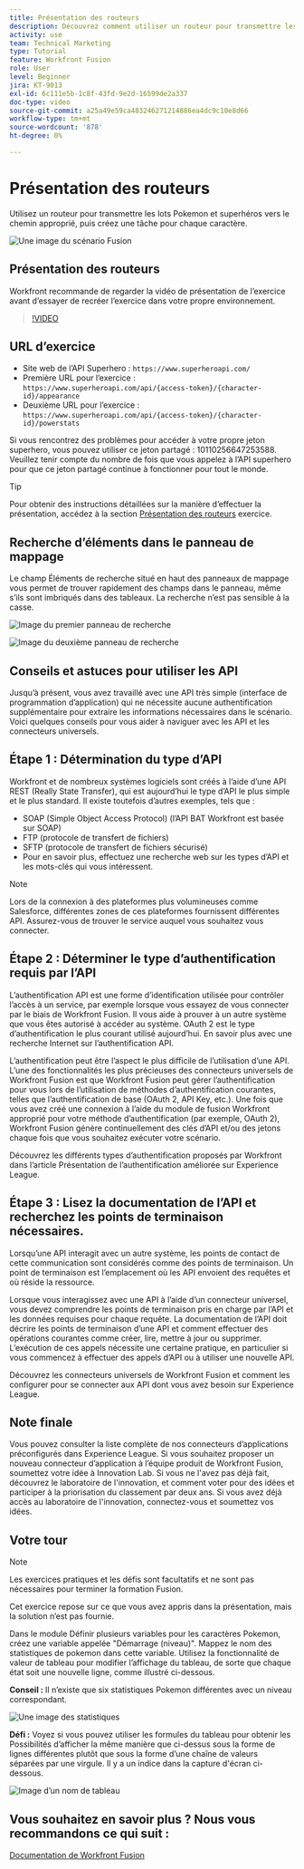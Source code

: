 ```yaml
---
title: Présentation des routeurs
description: Découvrez comment utiliser un routeur pour transmettre les lots Pokemon et superhéros vers le chemin correct dans [!DNL Adobe Workfront Fusion].
activity: use
team: Technical Marketing
type: Tutorial
feature: Workfront Fusion
role: User
level: Beginner
jira: KT-9013
exl-id: 6c111e5b-1c8f-43fd-9e2d-16599de2a337
doc-type: video
source-git-commit: a25a49e59ca483246271214886ea4dc9c10e8d66
workflow-type: tm+mt
source-wordcount: '878'
ht-degree: 0%

---
```


# Présentation des routeurs

Utilisez un routeur pour transmettre les lots Pokemon et superhéros vers le chemin approprié, puis créez une tâche pour chaque caractère.

![Une image du scénario Fusion](assets/universal-connectors-and-routing-2.png)

## Présentation des routeurs

Workfront recommande de regarder la vidéo de présentation de l’exercice avant d’essayer de recréer l’exercice dans votre propre environnement.

>[!VIDEO](https://video.tv.adobe.com/v/335272/?quality=12&learn=on)

## URL d’exercice

* Site web de l’API Superhero : `https://www.superheroapi.com/`
* Première URL pour l’exercice : `https://www.superheroapi.com/api/{access-token}/{character-id}/appearance`
* Deuxième URL pour l’exercice : `https://www.superheroapi.com/api/{access-token}/{character-id}/powerstats`

Si vous rencontrez des problèmes pour accéder à votre propre jeton superhero, vous pouvez utiliser ce jeton partagé : 10110256647253588. Veuillez tenir compte du nombre de fois que vous appelez à l’API superhero pour que ce jeton partagé continue à fonctionner pour tout le monde.

>[!TIP]
>
>Pour obtenir des instructions détaillées sur la manière d’effectuer la présentation, accédez à la section [Présentation des routeurs](https://experienceleague.adobe.com/docs/workfront-learn/tutorials-workfront/fusion/exercises/routers.html?lang=en) exercice.


## Recherche d’éléments dans le panneau de mappage

Le champ Éléments de recherche situé en haut des panneaux de mappage vous permet de trouver rapidement des champs dans le panneau, même s’ils sont imbriqués dans des tableaux. La recherche n’est pas sensible à la casse.

![Image du premier panneau de recherche](assets/universal-connectors-and-routing-3.png)

![Image du deuxième panneau de recherche](assets/universal-connectors-and-routing-4.png)

## Conseils et astuces pour utiliser les API

Jusqu’à présent, vous avez travaillé avec une API très simple (interface de programmation d’application) qui ne nécessite aucune authentification supplémentaire pour extraire les informations nécessaires dans le scénario. Voici quelques conseils pour vous aider à naviguer avec les API et les connecteurs universels.

## Étape 1 : Détermination du type d’API

Workfront et de nombreux systèmes logiciels sont créés à l’aide d’une API REST (Really State Transfer), qui est aujourd’hui le type d’API le plus simple et le plus standard. Il existe toutefois d’autres exemples, tels que :

* SOAP (Simple Object Access Protocol) (l’API BAT Workfront est basée sur SOAP)
* FTP (protocole de transfert de fichiers)
* SFTP (protocole de transfert de fichiers sécurisé)
* Pour en savoir plus, effectuez une recherche web sur les types d’API et les mots-clés qui vous intéressent.

>[!NOTE]
>
>Lors de la connexion à des plateformes plus volumineuses comme Salesforce, différentes zones de ces plateformes fournissent différentes API. Assurez-vous de trouver le service auquel vous souhaitez vous connecter.

## Étape 2 : Déterminer le type d’authentification requis par l’API

L’authentification API est une forme d’identification utilisée pour contrôler l’accès à un service, par exemple lorsque vous essayez de vous connecter par le biais de Workfront Fusion. Il vous aide à prouver à un autre système que vous êtes autorisé à accéder au système. OAuth 2 est le type d’authentification le plus courant utilisé aujourd’hui. En savoir plus avec une recherche Internet sur l’authentification API.

L’authentification peut être l’aspect le plus difficile de l’utilisation d’une API. L’une des fonctionnalités les plus précieuses des connecteurs universels de Workfront Fusion est que Workfront Fusion peut gérer l’authentification pour vous lors de l’utilisation de méthodes d’authentification courantes, telles que l’authentification de base (OAuth 2, API Key, etc.). Une fois que vous avez créé une connexion à l’aide du module de fusion Workfront approprié pour votre méthode d’authentification (par exemple, OAuth 2), Workfront Fusion génère continuellement des clés d’API et/ou des jetons chaque fois que vous souhaitez exécuter votre scénario.

Découvrez les différents types d’authentification proposés par Workfront dans l’article Présentation de l’authentification améliorée sur Experience League.

## Étape 3 : Lisez la documentation de l’API et recherchez les points de terminaison nécessaires.

Lorsqu’une API interagit avec un autre système, les points de contact de cette communication sont considérés comme des points de terminaison. Un point de terminaison est l’emplacement où les API envoient des requêtes et où réside la ressource.

Lorsque vous interagissez avec une API à l’aide d’un connecteur universel, vous devez comprendre les points de terminaison pris en charge par l’API et les données requises pour chaque requête. La documentation de l’API doit décrire les points de terminaison d’une API et comment effectuer des opérations courantes comme créer, lire, mettre à jour ou supprimer. L’exécution de ces appels nécessite une certaine pratique, en particulier si vous commencez à effectuer des appels d’API ou à utiliser une nouvelle API.

Découvrez les connecteurs universels de Workfront Fusion et comment les configurer pour se connecter aux API dont vous avez besoin sur Experience League.

## Note finale

Vous pouvez consulter la liste complète de nos connecteurs d’applications préconfigurés dans Experience League. Si vous souhaitez proposer un nouveau connecteur d’application à l’équipe produit de Workfront Fusion, soumettez votre idée à Innovation Lab. Si vous ne l&#39;avez pas déjà fait, découvrez le laboratoire de l&#39;innovation, et comment voter pour des idées et participer à la priorisation du classement par deux ans. Si vous avez déjà accès au laboratoire de l&#39;innovation, connectez-vous et soumettez vos idées.

## Votre tour

>[!NOTE]
>
>Les exercices pratiques et les défis sont facultatifs et ne sont pas nécessaires pour terminer la formation Fusion.

Cet exercice repose sur ce que vous avez appris dans la présentation, mais la solution n’est pas fournie.

Dans le module Définir plusieurs variables pour les caractères Pokemon, créez une variable appelée &quot;Démarrage (niveau)&quot;. Mappez le nom des statistiques de pokemon dans cette variable. Utilisez la fonctionnalité de valeur de tableau pour modifier l’affichage du tableau, de sorte que chaque état soit une nouvelle ligne, comme illustré ci-dessous.

**Conseil :** Il n’existe que six statistiques Pokemon différentes avec un niveau correspondant.

![Une image des statistiques](assets/universal-connectors-and-routing-5.png)

**Défi :** Voyez si vous pouvez utiliser les formules du tableau pour obtenir les Possibilités d’afficher la même manière que ci-dessus sous la forme de lignes différentes plutôt que sous la forme d’une chaîne de valeurs séparées par une virgule. Il y a un indice dans la capture d&#39;écran ci-dessous.

![Image d’un nom de tableau](assets/universal-connectors-and-routing-6.png)

## Vous souhaitez en savoir plus ? Nous vous recommandons ce qui suit :

[Documentation de Workfront Fusion](https://experienceleague.adobe.com/docs/workfront/using/adobe-workfront-fusion/workfront-fusion-2.html?lang=en)
